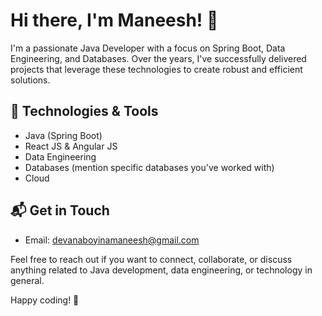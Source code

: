 # Hi there, I'm Maneesh! 👋

I'm a passionate Java Developer with a focus on Spring Boot, Data Engineering, and Databases. Over the years, I've successfully delivered projects that leverage these technologies to create robust and efficient solutions.

## 🔧 Technologies & Tools
- Java (Spring Boot)
- React JS & Angular JS
- Data Engineering
- Databases (mention specific databases you've worked with)
- Cloud


## 📬 Get in Touch

- Email: devanaboyinamaneesh@gmail.com

Feel free to reach out if you want to connect, collaborate, or discuss anything related to Java development, data engineering, or technology in general.

Happy coding! 🚀
